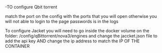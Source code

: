-TO configure Qbit torrent

match the port on the config with the ports that you will open otherwise you will not able to login to the page
passwords is in the logs

To configure Jacket you will need to go inside the docker volume
on the folder: /config/qBittorrent/nova3/engines and change the jaccket.json
file to add the api key AND change the ip address to match the IP OF THE CONTAINER


